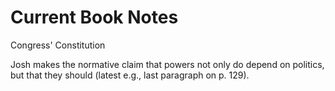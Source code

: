 # Current Book Notes

Congress' Constitution

Josh makes the normative claim that powers not only do depend on politics, but that they should (latest e.g., last paragraph on p. 129).
